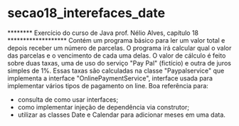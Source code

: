 # secao18_interefaces_date

******** Exercício do curso de Java prof. Nélio Alves, capítulo 18 *******************
Contém um programa básico para ler um valor total e depois receber um número de parcelas.
O programa irá calcular qual o valor das parcelas e o vencimento de cada uma delas.
O valor de cálculo é feito sobre duas taxas, uma de uso do serviço "Pay Pal" (fictício) e outra de juros simples de 1%.
Essas taxas são calculadas na classe "Paypalservice" que implementa a interface "OnlinePaymentService", interface usada para implementar vários tipos de pagamento
on line.
Boa referência para:
- consulta de como usar interfaces;
- como implementar injeção de dependência via construtor;
- utilizar as classes Date e Calendar para adicionar meses em uma data.
